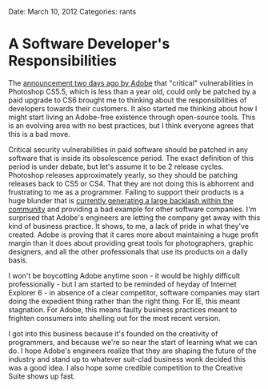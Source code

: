 Date: March 10, 2012
Categories: rants

# A Software Developer's Responsibilities

The [announcement two days ago by Adobe](http://www.adobe.com/support/security/bulletins/apsb12-11.html) that "critical" vulnerabilities in Photoshop CS5.5, which is less than a year old, could only be patched by a paid upgrade to CS6 brought me to thinking about the responsibilities of developers towards their customers. It also started me thinking about how I might start living an Adobe-free existence through open-source tools. This is an evolving area with no best practices, but I think everyone agrees that this is a bad move.

Critical security vulnerabilities in paid software should be patched in any software that is inside its obsolescence period. The exact definition of this period is under debate, but let's assume it to be 2 release cycles. Photoshop releases approximately yearly, so they should be patching releases back to CS5 or CS4. That they are not doing this is abhorrent and frustrating to me as a programmer. Failing to support their products is a huge blunder that is [currently generating a large backlash within the community](http://news.ycombinator.com/item?id=3952263) and providing a bad example for other software companies. I'm surprised that Adobe's engineers are letting the company get away with this kind of business practice. It shows, to me, a lack of pride in what they've created. Adobe is proving that it cares more about maintaining a huge profit margin than it does about providing great tools for photographers, graphic designers, and all the other professionals that use its products on a daily basis.

I won't be boycotting Adobe anytime soon - it would be highly difficult professionally - but I am started to be reminded of heyday of Internet Explorer 6 - in absence of a clear competitor, software companies may start doing the expedient thing rather than the right thing. For IE, this meant stagnation. For Adobe, this means faulty business practices meant to frighten consumers into shelling out for the most recent version.

 I got into this business because it's founded on the creativity of programmers, and because we're so near the start of learning what we can do. I hope Adobe's engineers realize that they are shaping the future of the industry and stand up to whatever suit-clad business wonk decided this was a good idea. I also hope some credible competition to the Creative Suite shows up fast.
